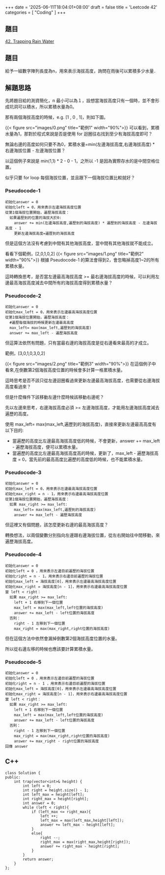 +++
date = '2025-06-11T18:04:01+08:00'
draft = false
title = 'Leetcode 42'
categories = [
  "Coding"
]
+++
## 題目
[42. Trapping Rain Water](https://leetcode.com/problems/trapping-rain-water)

## 題目

給予一組數字陣列長度為n，用來表示海拔高度，詢問在雨後可以累積多少水量．

## 解題思路

先將題目給的測資簡化，n 最小可以為１，設想當海拔高度只有一個時，並不會形成坑洞可以積水，所以累積水量為0。

那有兩個海拔高度的時候，e.g. [1 , 0 , 1]，則如下圖。

{{< figure src="images/0.png" title="範例1" width="90%">}}
可以看到，累積水量為1，那對於程式來說是否是使用 for 迴圈往右找到至少有海拔高度即可？

無論右邊的高度如何只要不為0，累積水量=min(左邊海拔高度,右邊海拔高度) * 右邊海拔位置 - 左邊海拔位置？

以這個例子來說是 min(1,1) * 2 - 0 - 1，之所以 -1 是因為實際存水的是中間空格位置。

似乎只要 for loop 每個海拔位置，並且跟下一個海拔位置比較就好？

### Pseudocode-1
```
初始化answer = 0
初始化left = 0，用來表示左邊海拔高度位置
從第1個海拔位置開始，遍歷海拔高度：
  如果遍歷到的位置的海拔大於0:
    answer += min(左邊海拔高度,遍歷到的海拔高度) * 遍歷到的海拔高度 - 左邊海拔高度 - 1
    更新左邊海拔高度=遍歷到的海拔高度
```

但是這個方法沒有考慮到中間有其他海拔高度，當中間有其他海拔就不能成立。

看看下個範例，[2,0,1,0,2]
{{< figure src="images/1.png" title="範例2" width="90%">}}
根據 Pseudocode-1 的算法會得到2，會忽略掉高度1~2的所有累積水量。

這時轉換思考，是否當左邊最高海拔高度 >= 最右邊海拔高度的時候，可以利用左邊最高海拔高度減去中間所有的海拔高度得到累積水量？

### Pseudocode-2
```
初始化answer = 0
初始化max_left = 0，用來表示左邊最高海拔高度位置
從第1個海拔位置開始，遍歷海拔高度：
  #遍歷每個海拔的時候更新左邊最高高度
  max_left= max(max_left,遍歷到的海拔高度)
  answer += max_left - 遍歷海拔高度
```

但這算法依然有問題，只有當最右邊的海拔高度是從右邊看來最高的才成立。

範例，[3,0,1,0,3,0,2]

{{< figure src="images/2.png" title="範例3" width="90%">}}
在這個例子中看來,在倒數第2個海拔高度位置的時候會多計算一格累積水量。

這時思考是否不該只從左邊迴圈看過來更新左邊最高海拔高度，也需要從右邊海拔高度看過來？

但是什麼條件下該移動左邊什麼時候該移動右邊呢？

先以左邊來思考，右邊海拔高度必須 >= 左邊海拔高度，才能用左邊海拔高度減去遍歷的高度。

使用 max_left= max(max_left,遍歷到的海拔高度)，直接來更新左邊最高高度有以下目的:
* 當遍歷的高度比左邊最高海拔高度低的時候，不會更新，answer += max_left - 遍歷海拔高度，便可以累積水量。
* 當遍歷的高度比左邊最高海拔高度高的時候，更新了，max_left - 遍歷海拔高度 = 0，當先前的最高高度比遍歷的高度低的時候，也不能累積水量。
### Pseudocode-3
```
初始化answer = 0
初始化max_left = 0，用來表示左邊最高海拔高度位置
初始化max_right = n - 1，用來表示右邊最高海拔高度位置
從第1個海拔位置開始，遍歷海拔高度：
  如果 max_right >= max_left:
    max_left= max(max_left,遍歷到的海拔高度)
    answer += max_left - 遍歷海拔高度
```
但這裡又有個問題，該怎麼更新右邊的最高海拔高度？

轉換想法，以兩個變數分別指向左邊跟右邊海拔位置，從左右開始往中間移動，來遍歷海拔高度。

### Pseudocode-4
```
初始化answer = 0
初始化left = 0 ，用來表示左邊目前遍歷的海拔位置
初始化right = n - 1，用來表示右邊目前遍歷的海拔位置
初始化max_left = 海拔高度[0]，用來表示左邊最高海拔高度位置
初始化max_right = 海拔高度[n - 1]，用來表示右邊最高海拔高度位置
當 left < right：
  如果 max_right >= max_left:
    left + 1 右移到下一個位置
    max_left = max(max_left,left位置的海拔高度)
    answer += max_left - left位置的海拔高度
  否則：
    right - 1 左移到下一個位置
    max_right = max(max_right,right位置的海拔高度)
```

但在這個方法中依然會漏掉倒數第2個海拔高度位置的水量。

所以從右邊左移的時候也應該要計算累積水量。

### Pseudocode-5
```
初始化answer = 0
初始化left = 0 ，用來表示左邊目前遍歷的海拔位置
初始化right = n - 1 ，用來表示右邊目前遍歷的海拔位置
初始化max_left = 海拔高度[0]，用來表示左邊最高海拔高度位置
初始化max_right = 海拔高度[n - 1]，用來表示右邊最高海拔高度位置
當 left < right：
  如果 max_right >= max_left:
    left + 1 右移到下一個位置
    max_left = max(max_left,left位置的海拔高度)
    answer += max_left - left位置的海拔高度
  否則：
    right - 1 左移到下一個位置
    max_right = max(max_right,right位置的海拔高度)
    answer += max_right - right位置的海拔高度
回傳 answer
```

## C++
```
class Solution {
public:
    int trap(vector<int>& height) {
        int left = 0;
        int right = height.size() - 1;
        int left_max = height[left];
        int right_max = height[right];
        int answer = 0;
        while (left < right){
            if (left_max <= right_max){
                left ++;
                left_max = max(left_max,height[left]);
                answer += left_max - height[left];
            }
            else{
                right --;
                right_max = max(right_max,height[right]);
                answer += right_max - height[right];
            }
        }
        return answer;
    }
};
```